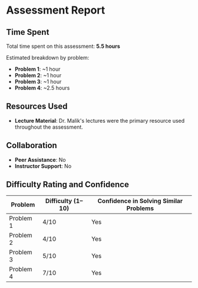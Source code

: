 # Assessment Report

## Time Spent

Total time spent on this assessment: **5.5 hours**

Estimated breakdown by problem:

* **Problem 1**: ~1 hour
* **Problem 2**: ~1 hour
* **Problem 3**: ~1 hour
* **Problem 4**: ~2.5 hours

## Resources Used

* **Lecture Material**: Dr. Malik's lectures were the primary resource used throughout the assessment.

## Collaboration

* **Peer Assistance**: No 
* **Instructor Support**: No 

## Difficulty Rating and Confidence

| Problem   | Difficulty (1–10) | Confidence in Solving Similar Problems |
| --------- | ----------------- | -------------------------------------- |
| Problem 1 | 4/10              | Yes                                    |
| Problem 2 | 4/10              | Yes                                    |
| Problem 3 | 5/10              | Yes                                    |
| Problem 4 | 7/10              | Yes                                    |
